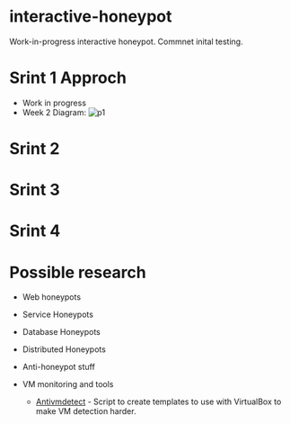# interactive-honeypot  

Work-in-progress interactive honeypot.
Commnet inital testing.

# Srint 1 Approch

- Work in progress 
- Week 2 Diagram: 
![p1](/images/p1.png "Diagram")

# Srint 2 

# Srint 3 

# Srint 4



# Possible research

- Web honeypots


- Service Honeypots



- Database Honeypots



- Distributed Honeypots



- Anti-honeypot stuff



- VM monitoring and tools

  - [Antivmdetect](https://github.com/nsmfoo/antivmdetection) - Script to create templates to use with VirtualBox to make VM detection harder.
 